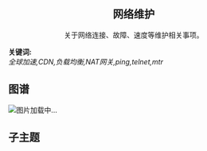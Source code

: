 <h2 align="center">网络维护</h2>
<p align="center">关于网络连接、故障、速度等维护相关事项。</p>

**关键词:**<br/> 
*全球加速,CDN,负载均衡,NAT网关,ping,telnet,mtr*

## 图谱
![图片加载中...](https://github.com/gonglei007/GameDevMind/blob/main/exports/6.1.网络维护.png?raw=true)

## 子主题

